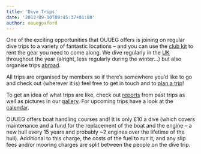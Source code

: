 ```yaml
---
title: 'Dive Trips'
date: '2013-09-10T09:45:37+01:00'
author: ouuegoxford
---
```


One of the exciting opportunities that OUUEG offers is joining on regular dive trips to a variety of fantastic locations – and you can use the [club kit](http://ouueg.com/club-kit/ "Club kit") to rent the gear you need to come along. We dive regularly in the [UK](http://ouueg.com/dive-trips/where-do-we-dive/ "UK diving") throughout the year (alright, less regularly during the winter…) but also organise trips [abroad](http://ouueg.com/dive-trips/abroad-expeditions/ "Abroad expeditions").

All trips are organised by members so if there’s somewhere you’d like to go and check out (wherever it is) feel free to get in touch and to [plan a trip](http://ouueg.com/dive-trips/how-do-i-plan-a-trip/ "How do I plan a trip?")!

To get an idea of what trips are like, check out [reports](http://ouueg.com/dive-trips/dive-reports/ "Dive Reports") from past trips as well as pictures in our [gallery](http://www.flickr.com/photos/ouueg/ "gallery"). For upcoming trips have a look at the [calendar](http://ouueg.com/calendar/ "Calendar").

OUUEG offers boat handling courses and! It is only £10 a dive (which covers maintenance and a fund for the replacement of the boat and the engine – a new hull every 15 years and probably ~2 engines over the lifetime of the hull). Additional to this charge, the costs of the fuel to run it, and any slip fees and/or mooring charges are split between the people on the dive trip.
